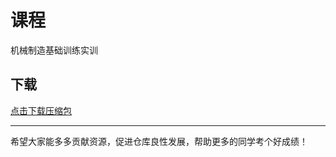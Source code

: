 # 课程

机械制造基础训练实训

## 下载

[点击下载压缩包](https://minhaskamal.github.io/DownGit/#/home?url=https://github.com/Royfor12/CQUT-electronic-information-engineering/tree/main/%E8%AF%BE%E7%A8%8B%E7%9B%AE%E5%BD%95/%E6%9C%BA%E6%A2%B0%E5%88%B6%E9%80%A0%E5%9F%BA%E7%A1%80%E8%AE%AD%E7%BB%83%E5%AE%9E%E8%AE%AD)

---

希望大家能多多贡献资源，促进仓库良性发展，帮助更多的同学考个好成绩！